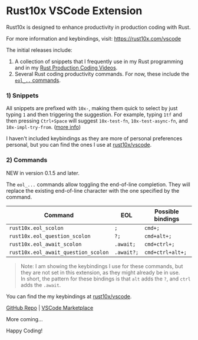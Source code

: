 # Rust10x VSCode Extension

Rust10x is designed to enhance productivity in production coding with Rust.

For more information and keybindings, visit: https://rust10x.com/vscode

The initial releases include:
1) A collection of snippets that I frequently use in my Rust programming and in my [Rust Production Coding Videos](https://youtube.com/jeremychone).
2) Several Rust coding productivity commands. For now, these include the [`eol_..` commands](#2-commands).

### 1) Snippets

All snippets are prefixed with `10x-`, making them quick to select by just typing `1` and then triggering the suggestion. For example, typing `1tf` and then pressing `Ctrl+Space` will suggest `10x-test-fn`, `10x-test-async-fn`, and `10x-impl-try-from`. ([more info](https://rust10x.com/vscode))

I haven't included keybindings as they are more of personal preferences personal, but you can find the ones I use at [rust10x/vscode](https://rust10x.com/vscode).

### 2) Commands

NEW in version 0.1.5 and later.

The `eol_...` commands allow toggling the end-of-line completion. They will replace the existing end-of-line character with the one specified by the command.

| Command                             | EOL        | Possible bindings |
|-------------------------------------|------------|-------------------|
| `rust10x.eol_scolon`                | `;`        | `cmd+;`           |
| `rust10x.eol_question_scolon`       | `?;`       | `cmd+alt+;`       |
| `rust10x.eol_await_scolon`          | `.await;`  | `cmd+ctrl+;`      |
| `rust10x.eol_await_question_scolon` | `.await?;` | `cmd+ctrl+alt+;`  |


> Note: I am showing the keybindings I use for these commands, but they are not set in this extension, as they might already be in use.
> <br />In short, the pattern for these bindings is that `alt` adds the `?`, and `ctrl` adds the `.await`.

You can find the my keybindings at [rust10x/vscode](https://rust10x.com/vscode).

[GitHub Repo](https://github.com/rust10x/rust10x-vscode) | [VSCode Marketplace](https://marketplace.visualstudio.com/items?itemName=rust10x.rust10x)

More coming...

Happy Coding!